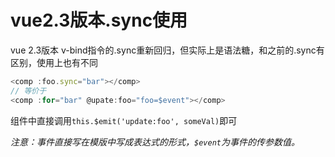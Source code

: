 # vue2.3版本.sync使用

vue 2.3版本 v-bind指令的.sync重新回归，但实际上是语法糖，和之前的.sync有区别，使用上也有不同

```js
<comp :foo.sync="bar"></comp>
// 等价于
<comp :for="bar" @upate:foo="foo=$event"></comp>
```

组件中直接调用`this.$emit('update:foo', someVal)`即可

*注意：事件直接写在模版中写成表达式的形式，`$event`为事件的传参数值。*